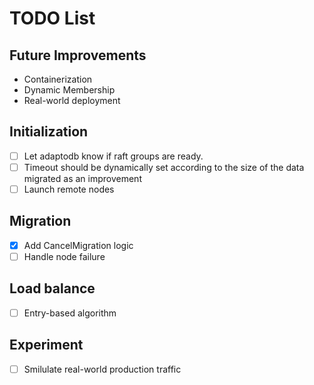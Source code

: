 # TODO List

## Future Improvements

- Containerization
- Dynamic Membership
- Real-world deployment

## Initialization
- [ ] Let adaptodb know if raft groups are ready.
- [ ] Timeout should be dynamically set according to the size of the data migrated as an improvement
- [ ] Launch remote nodes

## Migration
- [x] Add CancelMigration logic
- [ ] Handle node failure

## Load balance
- [ ] Entry-based algorithm

## Experiment
- [ ] Smilulate real-world production traffic